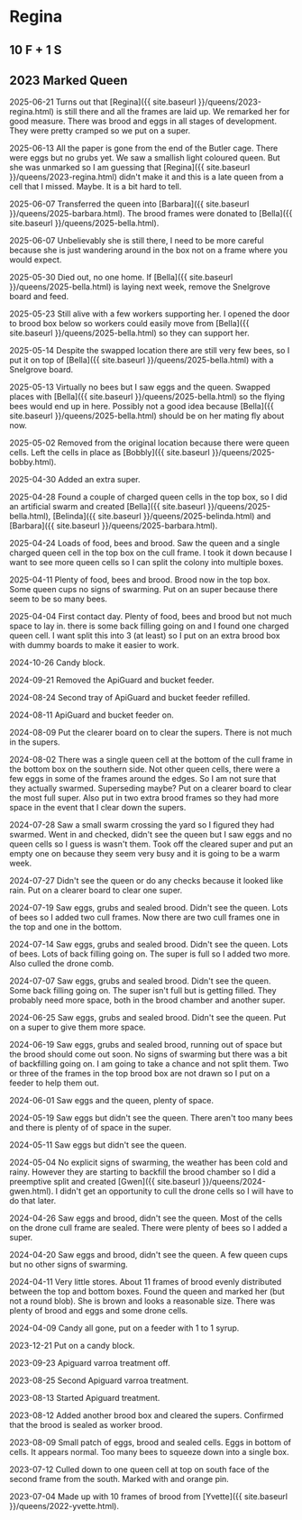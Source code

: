 # Regina

## 10 F + 1 S

## 2023 Marked Queen

2025-06-21 Turns out that [Regina]({{ site.baseurl }}/queens/2023-regina.html) is still there and all the frames are laid up.  We remarked her for good measure.  There was brood and eggs in all stages of development.  They were pretty cramped so we put on a super.

2025-06-13 All the paper is gone from the end of the Butler cage.  There were eggs but no grubs yet.  We saw a smallish light coloured queen.  But she was unmarked so I am guessing that [Regina]({{ site.baseurl }}/queens/2023-regina.html) didn't make it and this is a late queen from a cell that I missed.  Maybe.  It is a bit hard to tell.

2025-06-07 Transferred the queen into [Barbara]({{ site.baseurl }}/queens/2025-barbara.html).  The brood frames were donated to [Bella]({{ site.baseurl }}/queens/2025-bella.html).

2025-06-07 Unbelievably she is still there, I need to be more careful because she is just wandering around in the box not on a frame where you would expect.

2025-05-30 Died out, no one home.  If [Bella]({{ site.baseurl }}/queens/2025-bella.html) is laying next week, remove the Snelgrove board and feed.

2025-05-23 Still alive with a few workers supporting her.  I opened the door to brood box below so workers could easily move from [Bella]({{ site.baseurl }}/queens/2025-bella.html) so they can support her.

2025-05-14 Despite the swapped location there are still very few bees, so I put it on top of [Bella]({{ site.baseurl }}/queens/2025-bella.html) with a Snelgrove board.

2025-05-13 Virtually no bees but I saw eggs and the queen.  Swapped places with [Bella]({{ site.baseurl }}/queens/2025-bella.html) so the flying bees would end up in here.  Possibly not a good idea because [Bella]({{ site.baseurl }}/queens/2025-bella.html) should be on her mating fly about now.

2025-05-02 Removed from the original location because there were queen cells.  Left the cells in place as [Bobbly]({{ site.baseurl }}/queens/2025-bobby.html).

2025-04-30 Added an extra super.

2025-04-28 Found a couple of charged queen cells in the top box, so I did an artificial swarm and created [Bella]({{ site.baseurl }}/queens/2025-bella.html), [Belinda]({{ site.baseurl }}/queens/2025-belinda.html) and [Barbara]({{ site.baseurl }}/queens/2025-barbara.html).

2025-04-24 Loads of food, bees and brood.  Saw the queen and a single charged queen cell in the top box on the cull frame.  I took it down because I want to see more queen cells so I can split the colony into multiple boxes.

2025-04-11 Plenty of food, bees and brood.  Brood now in the top box.  Some queen cups no signs of swarming.  Put on an super because there seem to be so many bees.

2025-04-04 First contact day.  Plenty of food, bees and brood but not much space to lay in.  there is some back filling going on and I found one charged queen cell.  I want split this into 3 (at least) so I put on an extra brood box with dummy boards to make it easier to work.

2024-10-26 Candy block.

2024-09-21 Removed the ApiGuard and bucket feeder.

2024-08-24 Second tray of ApiGuard and bucket feeder refilled.

2024-08-11 ApiGuard and bucket feeder on.

2024-08-09 Put the clearer board on to clear the supers.  There is not much in the supers.

2024-08-02 There was a single queen cell at the bottom of the cull frame in the bottom box on the southern side.  Not other queen cells, there were a few eggs in some of the frames around the edges.  So I am not sure that they actually swarmed.  Superseding maybe?  Put on a clearer board to clear the most full super.  Also put in two extra brood frames so they had more space in the event that I clear down the supers.

2024-07-28 Saw a small swarm crossing the yard so I figured they had swarmed.  Went in and checked, didn't see the queen but I saw eggs and no queen cells so I guess is wasn't them.  Took off the cleared super and put an empty one on because they seem very busy and it is going to be a warm week.

2024-07-27 Didn't see the queen or do any checks because it looked like rain.  Put on a clearer board to clear one super.

2024-07-19 Saw eggs, grubs and sealed brood.  Didn't see the queen.  Lots of bees so I added two cull frames.  Now there are two cull frames one in the top and one in the bottom.

2024-07-14 Saw eggs, grubs and sealed brood.  Didn't see the queen.  Lots of bees. Lots of back filling going on.  The super is full so I added two more.  Also culled the drone comb.

2024-07-07 Saw eggs, grubs and sealed brood.  Didn't see the queen.  Some back filling going on. The super isn't full but is getting filled.  They probably need more space, both in the brood chamber and another super.

2024-06-25 Saw eggs, grubs and sealed brood.  Didn't see the queen. Put on a super to give them more space.

2024-06-19 Saw eggs, grubs and sealed brood, running out of space but the brood should come out soon.  No signs of swarming but there was a bit of backfilling going on.  I am going to take a chance and not split them.  Two or three of the frames in the top brood box are not drawn so I put on a feeder to help them out.

2024-06-01 Saw eggs and the queen, plenty of space.

2024-05-19 Saw eggs but didn't see the queen.  There aren't too many bees and there is plenty of of space in the super.

2024-05-11 Saw eggs but didn't see the queen.

2024-05-04 No explicit signs of swarming, the weather has been cold and rainy.  However they are starting to backfill the brood chamber so I did a preemptive split and created [Gwen]({{ site.baseurl }}/queens/2024-gwen.html).  I didn't get an opportunity to cull the drone cells so I will have to do that later.

2024-04-26 Saw eggs and brood, didn't see the queen. Most of the cells on the drone cull frame are sealed. There were plenty of bees so I added a super.

2024-04-20 Saw eggs and brood, didn't see the queen.  A few queen cups but no other signs of swarming.

2024-04-11 Very little stores.  About 11 frames of brood evenly distributed between the top and bottom boxes.  Found the queen and marked her (but not a round blob).  She is brown and looks a reasonable size.  There was plenty of brood and eggs and some drone cells.

2024-04-09 Candy all gone, put on a feeder with 1 to 1 syrup.

2023-12-21 Put on a candy block.

2023-09-23 Apiguard varroa treatment off.

2023-08-25 Second Apiguard varroa treatment.

2023-08-13 Started Apiguard treatment.

2023-08-12 Added another brood box and cleared the supers.  Confirmed that the brood is sealed as worker brood.

2023-08-09 Small patch of eggs, brood and sealed cells.  Eggs in bottom of cells.  It appears normal.  Too many bees to squeeze down into a single box.

2023-07-12 Culled down to one queen cell at top on south face of the second frame from the south.  Marked with and orange pin.

2023-07-04 Made up with 10 frames of brood from [Yvette]({{ site.baseurl }}/queens/2022-yvette.html).
